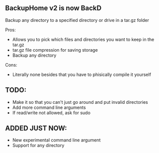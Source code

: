 BackupHome v2 is now BackD
-------------
Backup any directory to a specified directory or drive in a tar.gz folder

Pros:
+ Allows you to pick which files and directories you want to keep in the tar.gz
+ tar.gz file compression for saving storage
+ Backup any directory

Cons:
- Literally none besides that you have to phisically compile it yourself

TODO:
-----
- Make it so that you can't just go around and put invalid directories
- Add more command line arguments
- If read/write not allowed, ask for sudo

ADDED JUST NOW:
---------------
- New experimental command line argument
- Support for any directory

